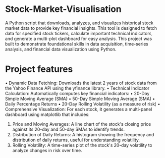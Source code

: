 # Stock-Market-Visualisation
A Python script that downloads, analyzes, and visualizes historical stock market data to provide key financial insights. This tool is designed to fetch data for specified stock tickers, calculate important technical indicators, and generate a multi-plot dashboard for easy analysis.
This project was built to demonstrate foundational skills in data acquisition, time-series analysis, and financial data visualization using Python.

# Project features
• Dynamic Data Fetching: Downloads the latest 2 years of stock data from the Yahoo Finance API using the yfinance library.
• Technical Indicator Calculation: Automatically computes key financial indicators:
• 20-Day Simple Moving Average (SMA)
• 50-Day Simple Moving Average (SMA)
• Daily Percentage Returns
• 20-Day Rolling Volatility (as a measure of risk)
• Comprehensive Visualization: For each stock, it generates a multi-panel dashboard using matplotlib that includes:
1. Price and Moving Averages: A line chart of the stock's closing price against its 20-day and 50-day SMAs to identify trends.
2. Distribution of Daily Returns: A histogram showing the frequency and distribution of daily returns, useful for understanding volatility.
3. Rolling Volatility: A time-series plot of the stock's 20-day volatility to analyze changes in risk over time.

